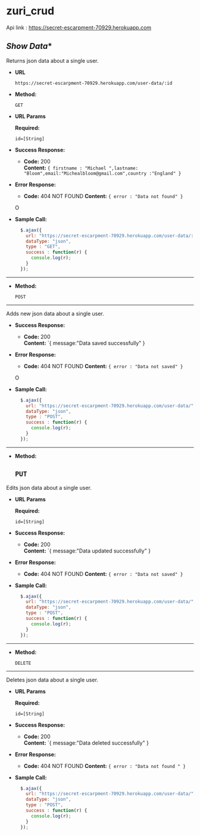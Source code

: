 # zuri_crud
Api link : https://secret-escarpment-70929.herokuapp.com

*Show Data**
----
  Returns json data about a single user.

* **URL**

      https://secret-escarpment-70929.herokuapp.com/user-data/:id

* **Method:**

  `GET`
  
*  **URL Params**

   **Required:**
 
   `id=[String]`



* **Success Response:**

  * **Code:** 200 <br />
    **Content:** `{ firstname : "Michael ",lastname: "Bloom",email:"Michealbloom@gmail.com",country :"England" }`
 
* **Error Response:**

  * **Code:** 404 NOT FOUND 
    **Content:** `{ error : "Data not found" }`

  O
* **Sample Call:**

  ```javascript
    $.ajax({
      url: "https://secret-escarpment-70929.herokuapp.com/user-data/:id"
      dataType: "json",
      type : "GET",
      success : function(r) {
        console.log(r);
      }
    });
  ```
---------------------------------------------

* **Method:**

  `POST`
--------
Adds new json data about a single user.

* **Success Response:**

  * **Code:** 200 <br />
    **Content:** `{ message:"Data saved successfully" }
* **Error Response:**

  * **Code:** 404 NOT FOUND 
    **Content:** `{ error : "Data not saved" }`

  O
* **Sample Call:**

  ```javascript
    $.ajax({
      url: "https://secret-escarpment-70929.herokuapp.com/user-data/"
      dataType: "json",
      type : "POST",
      success : function(r) {
        console.log(r);
      }
    });
  ```

-------------------------------------------
* **Method:**

  `PUT`
  --------
Edits json data about a single user.

*  **URL Params**

   **Required:**
 
   `id=[String]`

* **Success Response:**

  * **Code:** 200 <br />
    **Content:** `{ message:"Data updated successfully" }
* **Error Response:**

  * **Code:** 404 NOT FOUND 
    **Content:** `{ error : "Data not saved" }`

  
* **Sample Call:**

  ```javascript
    $.ajax({
      url: "https://secret-escarpment-70929.herokuapp.com/user-data/"
      dataType: "json",
      type : "POST",
      success : function(r) {
        console.log(r);
      }
    });
  ```
----------------------------------------------
* **Method:**

  `DELETE`
  
--------

Deletes  json data about a single user.
*  **URL Params**

   **Required:**
 
   `id=[String]`

* **Success Response:**

  * **Code:** 200 <br />
    **Content:** `{ message:"Data deleted  successfully" }
* **Error Response:**

  * **Code:** 404 NOT FOUND 
    **Content:** `{ error : "Data not found " }`

  
* **Sample Call:**

  ```javascript
    $.ajax({
      url: "https://secret-escarpment-70929.herokuapp.com/user-data/"
      dataType: "json",
      type : "POST",
      success : function(r) {
        console.log(r);
      }
    });
  ```


